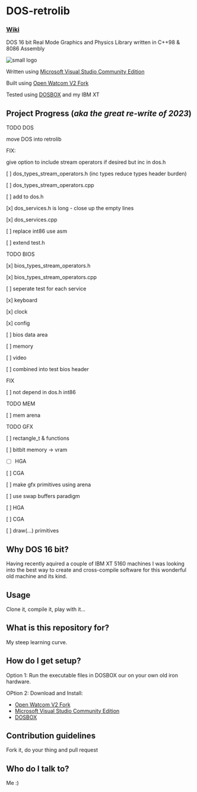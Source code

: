 # DOS-retrolib
### [Wiki](https://github.com/ifknot/DOS-retrolib/wiki)
DOS 16 bit Real Mode Graphics and Physics Library written in C++98 &amp; 8086 Assembly

![small logo](https://cldup.com/MWyAWo2qLY.png) 

Written using [Microsoft Visual Studio Community Edition](https://visualstudio.microsoft.com/vs/community/)

Built using [Open Watcom V2 Fork](https://open-watcom.github.io/)

Tested using [DOSBOX](https://www.dosbox.com/) and my IBM XT

## Project Progress (*aka the great re-write of 2023*)

TODO DOS

move DOS into retrolib

FIX:

give option to include stream operators if desired but inc in dos.h 

[ ] dos_types_stream_operators.h (inc types reduce types header burden)

[ ] dos_types_stream_operators.cpp 

[ ] add to dos.h

[x] dos_services.h is long - close up the empty lines

[x] dos_services.cpp

[ ] replace int86 use asm

[ ] extend test.h

TODO BIOS

[x] bios_types_stream_operators.h

[x] bios_types_stream_operators.cpp

[ ] seperate test for each service

[x] keyboard

[x] clock 

[x] config

[ ] bios data area 

[ ] memory

[ ] video

[ ] combined into test bios header

FIX

[ ] not depend in dos.h int86

TODO MEM

[ ] mem arena

TODO GFX

[ ] rectangle_t & functions

[ ] bitblt memory -> vram

+ [ ] HGA

[ ] CGA

[ ] make gfx primitives using arena

[ ] use swap buffers paradigm

[ ] HGA

[ ] CGA

[ ] draw(...) primitives

## Why DOS 16 bit?

Having recently aquired a couple of IBM XT 5160 machines I was looking into the best way to create and cross-compile software for this wonderful old machine and its kind.

## Usage

Clone it, compile it, play with it...

## What is this repository for?

My steep learning curve.

## How do I get setup?

Option 1: Run the executable files in DOSBOX our on your own old iron hardware.

OPtion 2: Download and Install:

+ [Open Watcom V2 Fork](https://open-watcom.github.io/)
+ [Microsoft Visual Studio Community Edition](https://visualstudio.microsoft.com/vs/community/)
+ [DOSBOX](https://www.dosbox.com/)

## Contribution guidelines

Fork it, do your thing and pull request

## Who do I talk to?

Me :)
